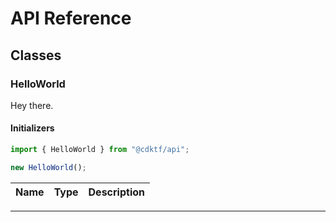 # API Reference <a name="API Reference" id="api-reference"></a>

## Classes <a name="Classes" id="Classes"></a>

### HelloWorld <a name="HelloWorld" id="@cdktf/api.HelloWorld"></a>

Hey there.

#### Initializers <a name="Initializers" id="@cdktf/api.HelloWorld.Initializer"></a>

```typescript
import { HelloWorld } from "@cdktf/api";

new HelloWorld();
```

| **Name** | **Type** | **Description** |
| -------- | -------- | --------------- |

---
